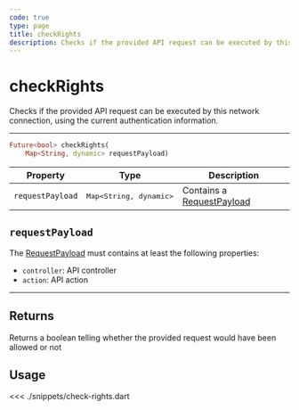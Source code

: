 ```yaml
---
code: true
type: page
title: checkRights
description: Checks if the provided API request can be executed by this network connection, using the current authentication information.
---
```


# checkRights

<SinceBadge version="Kuzzle 2.8.0"/>
<SinceBadge version="auto-version"/>

Checks if the provided API request can be executed by this network connection, using the current authentication information.

---

```dart
Future<bool> checkRights(
    Map<String, dynamic> requestPayload)
```

| Property | Type | Description |
|--- |--- |--- |
| `requestPayload` | <pre>Map<String, dynamic></pre> | Contains a [RequestPayload](/core/2/api/payloads/request) |

## `requestPayload`

The [RequestPayload](/core/2/api/payloads/request) must contains at least the following properties:

- `controller`: API controller
- `action`: API action

---

## Returns

Returns a boolean telling whether the provided request would have been allowed or not

## Usage

<<< ./snippets/check-rights.dart
